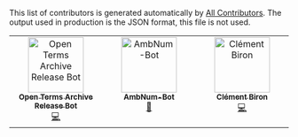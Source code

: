 This list of contributors is generated automatically by [All Contributors](https://allcontributors.org/). The output used in production is the JSON format, this file is not used.

<!-- ALL-CONTRIBUTORS-LIST:START - Do not remove or modify this section -->
<!-- prettier-ignore-start -->
<!-- markdownlint-disable -->
<table>
  <tbody>
    <tr>
      <td align="center" valign="top" width="14.28%"><a href="https://github.com/OTA-Release-Bot"><img src="https://avatars.githubusercontent.com/u/118976747?v=4?s=100" width="100px;" alt="Open Terms Archive Release Bot"/><br /><sub><b>Open Terms Archive Release Bot</b></sub></a><br /><a href="https://github.com/clementbiron/engine/commits?author=OTA-Release-Bot" title="Code">💻</a></td>
      <td align="center" valign="top" width="14.28%"><a href="https://github.com/AmbNum-Bot"><img src="https://avatars.githubusercontent.com/u/57644535?v=4?s=100" width="100px;" alt="AmbNum-Bot"/><br /><sub><b>AmbNum-Bot</b></sub></a><br /><a href="https://github.com/clementbiron/engine/commits?author=AmbNum-Bot" title="Documentation">📖</a></td>
      <td align="center" valign="top" width="14.28%"><a href="https://clementbiron.com"><img src="https://avatars.githubusercontent.com/u/364319?v=4?s=100" width="100px;" alt="Clément Biron"/><br /><sub><b>Clément Biron</b></sub></a><br /><a href="https://github.com/clementbiron/engine/commits?author=clementbiron" title="Code">💻</a></td>
    </tr>
  </tbody>
</table>

<!-- markdownlint-restore -->
<!-- prettier-ignore-end -->

<!-- ALL-CONTRIBUTORS-LIST:END -->
